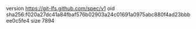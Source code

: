version https://git-lfs.github.com/spec/v1
oid sha256:f020a27dc41a84fbaf576b02903a24c01691a0975abc880f4ad23bbbee0c5fe4
size 7894
